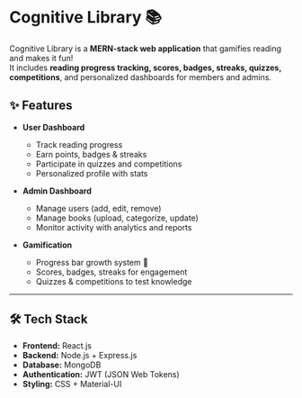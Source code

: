 # Cognitive Library 📚

Cognitive Library is a **MERN-stack web application** that gamifies reading and makes it fun!  
It includes **reading progress tracking, scores, badges, streaks, quizzes, competitions**, and personalized dashboards for members and admins.


## ✨ Features

- **User Dashboard**
  - Track reading progress
  - Earn points, badges & streaks
  - Participate in quizzes and competitions
  - Personalized profile with stats


- **Admin Dashboard**
  - Manage users (add, edit, remove)
  - Manage books (upload, categorize, update)
  - Monitor activity with analytics and reports

- **Gamification**
  - Progress bar growth system 🌱
  - Scores, badges, streaks for engagement
  - Quizzes & competitions to test knowledge

---

## 🛠️ Tech Stack

- **Frontend:** React.js  
- **Backend:** Node.js + Express.js  
- **Database:** MongoDB  
- **Authentication:** JWT (JSON Web Tokens)  
- **Styling:** CSS + Material-UI  
